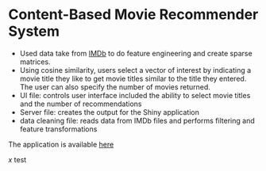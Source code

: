 # Content-Based Movie Recommender System
- Used data take from [IMDb](https://datasets.imdbws.com/) to do feature engineering and create sparse matrices.
- Using cosine similarity, users select a vector of interest by indicating a movie title they like to get movie titles similar to the title they entered. The user can also specify the number of movies returned.
- UI file: controls user interface included the ability to select movie titles and the number of recommendations
- Server file: creates the output for the Shiny application
- data cleaning file: reads data from IMDb files and performs filtering and feature transformations

The application is available [here](https://maxrodrigues5591.shinyapps.io/Movie_Recommender/)

$x$ test
